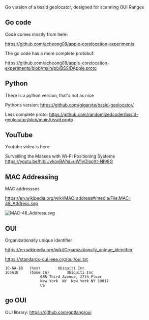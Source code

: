 Go version of a bssid geolocator, designed for scanning OUI Ranges



## Go code

Code comes mostly from here:

https://github.com/acheong08/apple-corelocation-experiments

The go code has a more complete protobuf:

https://github.com/acheong08/apple-corelocation-experiments/blob/main/pb/BSSIDApple.proto

## Python
There is a python version, that's not as nice

Pythons version:
https://github.com/gigaryte/bssid-geolocator/

Less complete proto:
https://github.com/randomizedcoder/bssid-geolocator/blob/main/bssid.proto

## YouTube
Youtube video is here:

Surveilling the Masses with Wi-Fi Positioning Systems
https://youtu.be/hlbjUvkoyBA?si=uW1vOIopXt-NI98G

## MAC Addressing
MAC addressses

https://en.wikipedia.org/wiki/MAC_address#/media/File:MAC-48_Address.svg

![MAC-48_Address.svg](./doc/MAC-48_Address.svg "mac")


## OUI

Organizationally unique identifier

https://en.wikipedia.org/wiki/Organizationally_unique_identifier


https://standards-oui.ieee.org/oui/oui.txt

```
1C-6A-1B   (hex)		Ubiquiti Inc
1C6A1B     (base 16)		Ubiquiti Inc
				685 Third Avenue, 27th Floor
				New York  NY  New York NY 10017
				US
```

## go OUI

OUI library:
https://github.com/gptlang/oui